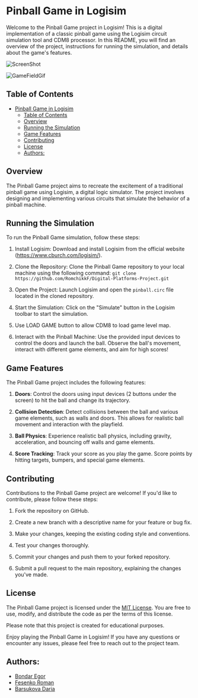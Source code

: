# Pinball Game in Logisim

Welcome to the Pinball Game project in Logisim! This is a digital implementation of a classic pinball game using the Logisim circuit simulation tool and CDM8 processor. In this README, you will find an overview of the project, instructions for running the simulation, and details about the game's features.

![ScreenShot](/readme_files/game_picture.png)

![GameFieldGif](/readme_files/game_field.gif)

## Table of Contents
- [Pinball Game in Logisim](#pinball-game-in-logisim)
  - [Table of Contents](#table-of-contents)
  - [Overview](#overview)
  - [Running the Simulation](#running-the-simulation)
  - [Game Features](#game-features)
  - [Contributing](#contributing)
  - [License](#license)
  - [Authors:](#authors)

## Overview
The Pinball Game project aims to recreate the excitement of a traditional pinball game using Logisim, a digital logic simulator. The project involves designing and implementing various circuits that simulate the behavior of a pinball machine. 

## Running the Simulation
To run the Pinball Game simulation, follow these steps:

1. Install Logisim: Download and install Logisim from the official website (https://www.cburch.com/logisim/).

2. Clone the Repository: Clone the Pinball Game repository to your local machine using the following command: `git clone https://github.com/RomchikkF/Digital-Platforms-Project.git`

3. Open the Project: Launch Logisim and open the `pinball.circ` file located in the cloned repository.

4. Start the Simulation: Click on the "Simulate" button in the Logisim toolbar to start the simulation.

5. Use LOAD GAME button to allow CDM8 to load game level map.

6. Interact with the Pinball Machine: Use the provided input devices to control the doors and launch the ball. Observe the ball's movement, interact with different game elements, and aim for high scores!

## Game Features
The Pinball Game project includes the following features:

1. **Doors**: Control the doors using input devices (2 buttons under the screen) to hit the ball and change its trajectory.

2. **Collision Detection**: Detect collisions between the ball and various game elements, such as walls and doors. This allows for realistic ball movement and interaction with the playfield.

3. **Ball Physics**: Experience realistic ball physics, including gravity, acceleration, and bouncing off walls and game elements.

4. **Score Tracking**: Track your score as you play the game. Score points by hitting targets, bumpers, and special game elements.

## Contributing
Contributions to the Pinball Game project are welcome! If you'd like to contribute, please follow these steps:

1. Fork the repository on GitHub.

2. Create a new branch with a descriptive name for your feature or bug fix.

3. Make your changes, keeping the existing coding style and conventions.

4. Test your changes thoroughly.

5. Commit your changes and push them to your forked repository.

6. Submit a pull request to the main repository, explaining the changes you've made.

## License
The Pinball Game project is licensed under the [MIT License](https://opensource.org/licenses/MIT). You are free to use, modify, and distribute the code as per the terms of this license.

Please note that this project is created for educational purposes.

Enjoy playing the Pinball Game in Logisim! If you have any questions or encounter any issues, please feel free to reach out to the project team.

## Authors:

- [Bondar Egor](https://github.com/Ensell84)
- [Fesenko Roman](https://github.com/RomchikkF)
- [Barsukova Daria](https://github.com/daria-barsukova)